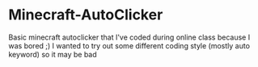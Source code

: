 # Minecraft-AutoClicker
Basic minecraft autoclicker that I've coded during online class because I was bored ;)
I wanted to try out some different coding style (mostly auto keyword) so it may be bad
